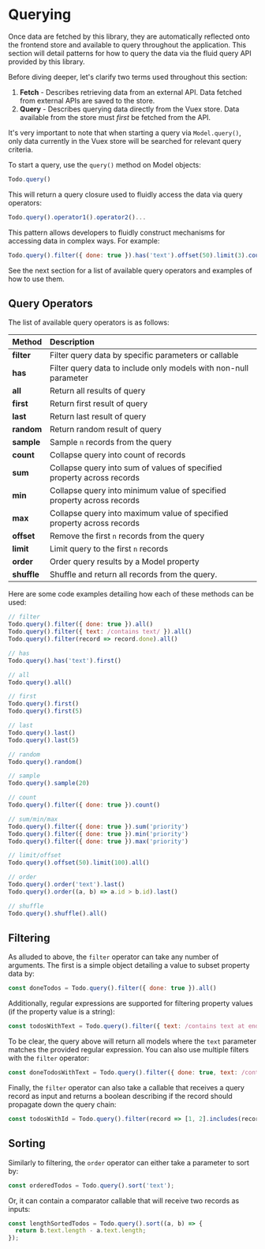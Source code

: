 # Querying

Once data are fetched by this library, they are automatically reflected onto the frontend store and available to query throughout the application. This section will detail patterns for how to query the data via the fluid query API provided by this library.

Before diving deeper, let's clarify two terms used throughout this section:

1. **Fetch** - Describes retrieving data from an external API. Data fetched from external APIs are saved to the store.
2. **Query** - Describes querying data directly from the Vuex store. Data available from the store must *first* be fetched from the API.

It's very important to note that when starting a query via `Model.query()`, only data currently in the Vuex store will be searched for relevant query criteria.

To start a query, use the `query()` method on Model objects:

```javascript
Todo.query()
```

This will return a query closure used to fluidly access the data via query operators:

```javascript
Todo.query().operator1().operator2()...
```

This pattern allows developers to fluidly construct mechanisms for accessing data in complex ways. For example:

```javascript
Todo.query().filter({ done: true }).has('text').offset(50).limit(3).count()
```

See the next section for a list of available query operators and examples of how to use them.


## Query Operators

The list of available query operators is as follows:

| Method     | Description                                                            |
|:-----------|:-----------------------------------------------------------------------|
|**filter**  | Filter query data by specific parameters or callable                   |
|**has**     | Filter query data to include only models with non-null parameter       |
|**all**     | Return all results of query                                            |
|**first**   | Return first result of query                                           |
|**last**    | Return last result of query                                            |
|**random**  | Return random result of query                                          |
|**sample**  | Sample `n` records from the query                                      |
|**count**   | Collapse query into count of records                                   |
|**sum**     | Collapse query into sum of values of specified property across records |
|**min**     | Collapse query into minimum value of specified property across records |
|**max**     | Collapse query into maximum value of specified property across records |
|**offset**  | Remove the first `n` records from the query                            |
|**limit**   | Limit query to the first `n` records                                   |
|**order**   | Order query results by a Model property                                |
|**shuffle** | Shuffle and return all records from the query.                         |


Here are some code examples detailing how each of these methods can be used:

```javascript
// filter
Todo.query().filter({ done: true }).all()
Todo.query().filter({ text: /contains text/ }).all()
Todo.query().filter(record => record.done).all()

// has
Todo.query().has('text').first()

// all
Todo.query().all()

// first
Todo.query().first()
Todo.query().first(5)

// last
Todo.query().last()
Todo.query().last(5)

// random
Todo.query().random()

// sample
Todo.query().sample(20)

// count
Todo.query().filter({ done: true }).count()

// sum/min/max
Todo.query().filter({ done: true }).sum('priority')
Todo.query().filter({ done: true }).min('priority')
Todo.query().filter({ done: true }).max('priority')

// limit/offset
Todo.query().offset(50).limit(100).all()

// order
Todo.query().order('text').last()
Todo.query().order((a, b) => a.id > b.id).last()

// shuffle
Todo.query().shuffle().all()
```

## Filtering

As alluded to above, the `filter` operator can take any number of arguments. The first is a simple object detailing a value to subset property data by:

```javascript
const doneTodos = Todo.query().filter({ done: true }).all()
```

Additionally, regular expressions are supported for filtering property values (if the property value is a string):

```javascript
const todosWithText = Todo.query().filter({ text: /contains text at end$/ }).all()
```

To be clear, the query above will return all models where the `text` parameter matches the provided regular expression. You can also use multiple filters with the `filter` operator:

```javascript
const doneTodosWithText = Todo.query().filter({ done: true, text: /contains text/ }).all()
```

Finally, the `filter` operator can also take a callable that receives a query record as input and returns a boolean describing if the record should propagate down the query chain:

```javascript
const todosWithId = Todo.query().filter(record => [1, 2].includes(record.id)).all();
```

## Sorting

Similarly to filtering, the `order` operator can either take a parameter to sort by:

```javascript
const orderedTodos = Todo.query().sort('text');
```

Or, it can contain a comparator callable that will receive two records as inputs:

```javascript
const lengthSortedTodos = Todo.query().sort((a, b) => {
  return b.text.length - a.text.length;
});
```
